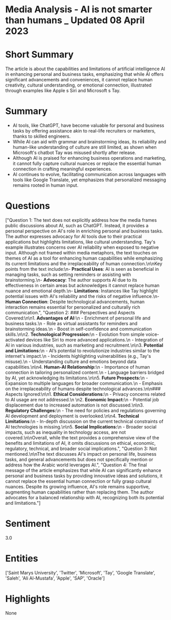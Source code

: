 # Media Analysis - AI is not smarter than humans _ Updated 08 April 2023

# Short Summary
The article is about the capabilities and limitations of artificial intelligence AI in enhancing personal and business tasks, emphasizing that while AI offers significant advancements and conveniences, it cannot replace human creativity, cultural understanding, or emotional connection, illustrated through examples like Apple s Siri and Microsoft s Tay.

# Summary
- AI tools, like ChatGPT, have become valuable for personal and business tasks by offering assistance akin to real-life recruiters or marketers, thanks to skilled engineers.
- While AI can aid with grammar and brainstorming ideas, its reliability and human-like understanding of culture are still limited, as shown when Microsoft's chatbot Tay was misused shortly after release.
- Although AI is praised for enhancing business operations and marketing, it cannot fully capture cultural nuances or replace the essential human connection in crafting meaningful experiences.
- AI continues to evolve, facilitating communication across languages with tools like Google Translate, yet emphasizes that personalized messaging remains rooted in human input.

# Questions
["Question 1: The text does not explicitly address how the media frames public discussions about AI, such as ChatGPT. Instead, it provides a personal perspective on AI's role in enriching personal and business tasks. The author expresses advocacy for AI tools due to their practical applications but highlights limitations, like cultural understanding. Tay's example illustrates concerns over AI reliability when exposed to negative input. Although not framed within media metaphors, the text touches on themes of AI as a tool for enhancing human capabilities while emphasizing its current limitations and the irreplaceability of human connection.\n\nKey points from the text include:\n- **Practical Uses**: AI is seen as beneficial in managing tasks, such as setting reminders or assisting with brainstorming.\n- **Advocacy**: The author supports AI due to its effectiveness in certain areas but acknowledges it cannot replace human nuance and emotional depth.\n- **Limitations**: Instances like Tay highlight potential issues with AI's reliability and the risks of negative influence.\n- **Human Connection**: Despite technological advancements, human interaction remains essential for personalized and culturally rich communication.", "Question 2: ### Perspectives and Aspects Covered:\n\n1. **Advantages of AI:**\n  - Enrichment of personal life and business tasks.\n  - Role as virtual assistants for reminders and brainstorming ideas.\n  - Boost in self-confidence and communication skills.\n\n2. **Technological Progression:**\n  - Evolution from simple voice-activated devices like Siri to more advanced applications.\n  - Integration of AI in various industries, such as marketing and recruitment.\n\n3. **Potential and Limitations:**\n  - AI’s potential to revolutionize industries similar to the internet's impact.\n  - Incidents highlighting vulnerabilities (e.g., Tay's misuse).\n  - Understanding culture and emotions beyond data capabilities.\n\n4. **Human-AI Relationship:**\n  - Importance of human connection in tailoring personalized content.\n  - Language barriers bridged by AI, yet acknowledging its limitations.\n\n5. **Future Prospects:**\n  - Expansion to multiple languages for broader communication.\n  - Emphasis on the irreplaceability of humans despite technological advances.\n\n### Aspects Ignored:\n\n1. **Ethical Considerations:**\n  - Privacy concerns related to AI usage are not addressed.\n  \n2. **Economic Impact:**\n  - Potential job displacement due to increased automation is not discussed.\n\n3. **Regulatory Challenges:**\n  - The need for policies and regulations governing AI development and deployment is overlooked.\n\n4. **Technical Limitations:**\n  - In-depth discussion on the current technical constraints of AI technologies is missing.\n\n5. **Social Implications:**\n  - Broader social impacts, such as inequality in technology access, are not covered.\n\nOverall, while the text provides a comprehensive view of the benefits and limitations of AI, it omits discussions on ethical, economic, regulatory, technical, and broader social implications.", "Question 3: Not mentioned.\n\nThe text discusses AI's impact on personal life, business tasks, and general advancements but does not specifically mention or address how the Arabic world leverages AI.", "Question 4: The final message of the article emphasizes that while AI can significantly enhance personal and business tasks by providing innovative ideas and solutions, it cannot replace the essential human connection or fully grasp cultural nuances. Despite its growing influence, AI's role remains supportive, augmenting human capabilities rather than replacing them. The author advocates for a balanced relationship with AI, recognizing both its potential and limitations."]

# Sentiment
3.0

# Entities
['Saint Marys University', 'Twitter', 'Microsoft', 'Tay', 'Google Translate', 'Saleh', 'Ali Al-Mustafa', 'Apple', 'SAP', 'Oracle']

# Highlights
None


